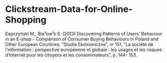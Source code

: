 # Clickstream-Data-for-Online-Shopping

£apczyñski M., Bia³ow¹s S. (2013) Discovering Patterns of Users' Behaviour in an E-shop - 
Comparison of Consumer Buying Behaviours in Poland and Other European Countries, 
“Studia Ekonomiczne”, nr 151, “La société de l'information : perspective européenne et 
globale : les usages et les risques d'Internet pour les citoyens et les consommateurs”, p. 144-
153.

